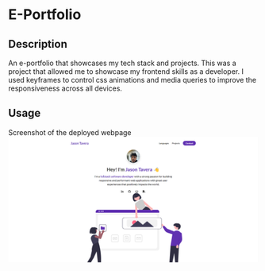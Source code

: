 # E-Portfolio

## Description
An e-portfolio that showcases my tech stack and projects. This was a project that allowed me to showcase my frontend skills as a developer. I used keyframes to control css animations and media queries to improve the responsiveness across all devices.

## Usage
Screenshot of the deployed webpage
    ![alt text](assets/Screenshot%202023-07-15%20002915.png)


